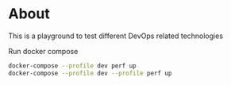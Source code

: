# About

This is a playground to test different DevOps related technologies

Run docker compose 
```bash
docker-compose --profile dev perf up
docker-compose --profile dev --profile perf up
```
